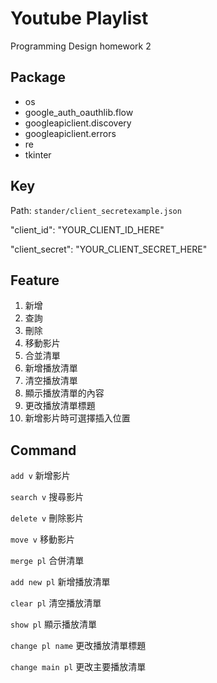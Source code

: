 # Youtube Playlist
Programming Design homework 2

## Package
- os
- google_auth_oauthlib.flow
- googleapiclient.discovery
- googleapiclient.errors
- re
- tkinter

## Key 
Path: `stander/client_secretexample.json` 

"client_id": "YOUR_CLIENT_ID_HERE" 

"client_secret": "YOUR_CLIENT_SECRET_HERE" 


## Feature
1. 新增
2. 查詢
3. 刪除
4. 移動影片
5. 合並清單
6. 新增播放清單 
7. 清空播放清單
8. 顯示播放清單的內容
9. 更改播放清單標題
10. 新增影片時可選擇插入位置

## Command
`add v` 新增影片  

`search v` 搜尋影片  

`delete v` 刪除影片  

`move v` 移動影片  

`merge pl` 合併清單  

`add new pl` 新增播放清單 


`clear pl` 清空播放清單  

`show pl` 顯示播放清單  

`change pl name` 更改播放清單標題  

`change main pl` 更改主要播放清單  
